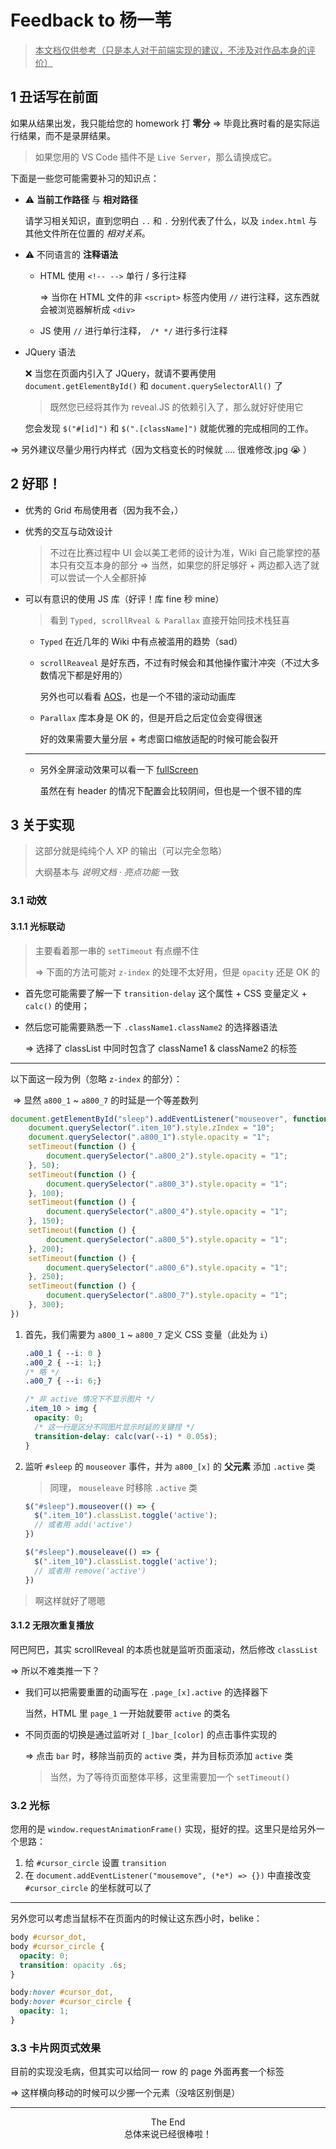 # Feedback to 杨一苇

> <u>本文档仅供参考（只是本人对于前端实现的建议，不涉及对作品本身的评价）</u>

## 1 丑话写在前面

如果从结果出发，我只能给您的 homework 打 **零分** => 毕竟比赛时看的是实际运行结果，而不是录屏结果。

> 如果您用的 VS Code 插件不是 `Live Server`，那么请换成它。



下面是一些您可能需要补习的知识点：

- ⚠️ **当前工作路径** 与 **相对路径**

  请学习相关知识，直到您明白 `..` 和 `.` 分别代表了什么，以及 `index.html` 与其他文件所在位置的 *相对关系*。

- ⚠️ 不同语言的 **注释语法**

  - HTML 使用 `<!-- -->` 单行 / 多行注释

    => 当你在 HTML 文件的非 `<script>` 标签内使用 `//` 进行注释，这东西就会被浏览器解析成 `<div>`

  - JS 使用 `//` 进行单行注释，` /* */` 进行多行注释

- JQuery 语法

  ❌ 当您在页面内引入了 JQuery，就请不要再使用 `document.getElementById()` 和 `document.querySelectorAll()` 了

  > 既然您已经将其作为 reveal.JS 的依赖引入了，那么就好好使用它

  您会发现 `$("#[id]")` 和 `$(".[className]")` 就能优雅的完成相同的工作。
  
  

=> 另外建议尽量少用行内样式（因为文档变长的时候就 .... 很难修改.jpg 😭 ）

## 2 好耶！

- 优秀的 Grid 布局使用者（因为我不会，）

- 优秀的交互与动效设计

  > 不过在比赛过程中 UI 会以美工老师的设计为准，Wiki 自己能掌控的基本只有交互本身的部分 => 当然，如果您的肝足够好 + 两边都入选了就可以尝试一个人全都肝掉

- 可以有意识的使用 JS 库（好评！库 fine 秒 mine）
  
  >  看到 `Typed, scrollRveal & Parallax` 直接开始同技术栈狂喜
  
  - `Typed` 在近几年的 Wiki 中有点被滥用的趋势（sad）
  
  - `scrollReaveal` 是好东西，不过有时候会和其他操作蜜汁冲突（不过大多数情况下都是好用的）
  
    另外也可以看看 [AOS](https://michalsnik.github.io/aos/)，也是一个不错的滚动动画库
  
  - `Parallax` 库本身是 OK 的，但是开启之后定位会变得很迷
  
    好的效果需要大量分层 + 考虑窗口缩放适配的时候可能会裂开
  
  ---
  
  - 另外全屏滚动效果可以看一下 [fullScreen](https://alvarotrigo.com/fullPage/zh/)
  
    虽然在有 header 的情况下配置会比较阴间，但也是一个很不错的库

## 3 关于实现

> 这部分就是纯纯个人 XP 的输出（可以完全忽略）
>
> 大纲基本与 *说明文档 · 亮点功能* 一致

### 3.1 动效

#### 3.1.1 光标联动

> 主要看着那一串的 `setTimeout` 有点绷不住
>
> => 下面的方法可能对 `z-index` 的处理不太好用，但是 `opacity` 还是 OK 的

- 首先您可能需要了解一下 `transition-delay` 这个属性 + CSS 变量定义 + `calc()` 的使用；

- 然后您可能需要熟悉一下 `.className1.className2` 的选择器语法

  => 选择了 classList 中同时包含了 className1 & className2 的标签

---

以下面这一段为例（忽略 `z-index` 的部分）：

​	=> 显然 `a800_1` ~ `a800_7` 的时延是一个等差数列

```js
document.getElementById("sleep").addEventListener("mouseover", function () {
    document.querySelector(".item_10").style.zIndex = "10";
    document.querySelector(".a800_1").style.opacity = "1";
    setTimeout(function () {
        document.querySelector(".a800_2").style.opacity = "1";
    }, 50);
    setTimeout(function () {
        document.querySelector(".a800_3").style.opacity = "1";
    }, 100);
    setTimeout(function () {
        document.querySelector(".a800_4").style.opacity = "1";
    }, 150);
    setTimeout(function () {
        document.querySelector(".a800_5").style.opacity = "1";
    }, 200);
    setTimeout(function () {
        document.querySelector(".a800_6").style.opacity = "1";
    }, 250);
    setTimeout(function () {
        document.querySelector(".a800_7").style.opacity = "1";
    }, 300);
})
```

1. 首先，我们需要为 `a800_1` ~ `a800_7` 定义 CSS 变量（此处为 `i`）

   ```css
   .a00_1 { --i: 0 }
   .a00_2 { --i: 1;}
   /* 略 */
   .a00_7 { --i: 6;}
   
   /* 非 active 情况下不显示图片 */
   .item_10 > img {
     opacity: 0;
     /* 这一行是区分不同图片显示时延的关键捏 */
     transition-delay: calc(var(--i) * 0.05s);
   }
   ```

2. 监听 `#sleep` 的 `mouseover` 事件，并为 `a800_[x]` 的 **父元素** 添加 `.active` 类

   > 同理， `mouseleave` 时移除 `.active` 类

   ```js
   $("#sleep").mouseover(() => {
     $(".item_10").classList.toggle('active');
     // 或者用 add('active')
   })
   
   $("#sleep").mouseleave(() => {
     $(".item_10").classList.toggle('active');
     // 或者用 remove('active')
   })
   ```

> 啊这样就好了嗯嗯

#### 3.1.2 无限次重复播放

阿巴阿巴，其实 scrollReveal 的本质也就是监听页面滚动，然后修改 `classList`

=> 所以不难类推一下？

- 我们可以把需要重置的动画写在 `.page_[x].active` 的选择器下

  当然，HTML 里 `page_1` 一开始就要带 `active` 的类名

- 不同页面的切换是通过监听对 `[_]bar_[color]` 的点击事件实现的

  => 点击 `bar` 时，移除当前页的 `active` 类，并为目标页添加 `active` 类

  > 当然，为了等待页面整体平移，这里需要加一个 `setTimeout()`

### 3.2 光标

您用的是 `window.requestAnimationFrame()` 实现，挺好的捏。这里只是给另外一个思路：

1. 给 `#cursor_circle` 设置 `transition` 
2. 在 `document.addEventListener("mousemove", (*e*) => {})` 中直接改变  `#cursor_circle` 的坐标就可以了

---

另外您可以考虑当鼠标不在页面内的时候让这东西小时，belike：

```css
body #cursor_dot,
body #cursor_circle {
  opacity: 0;
  transition: opacity .6s;
}

body:hover #cursor_dot,
body:hover #cursor_circle {
  opacity: 1;
}

```

### 3.3 卡片网页式效果

目前的实现没毛病，但其实可以给同一 row 的 page 外面再套一个标签

=> 这样横向移动的时候可以少挪一个元素（没啥区别倒是）

----

<center>The End</center>

<center>总体来说已经很棒啦！</center>